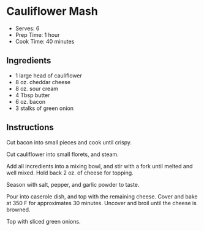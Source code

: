 # Cauliflower Mash

* Serves: 6
* Prep Time: 1 hour
* Cook Time: 40 minutes

## Ingredients

* 1 large head of cauliflower
* 8 oz. cheddar cheese
* 8 oz. sour cream
* 4 Tbsp butter
* 6 oz. bacon
* 3 stalks of green onion

## Instructions

Cut bacon into small pieces and cook until crispy.

Cut cauliflower into small florets, and steam.

Add all incredients into a mixing bowl, and stir with a fork until
melted and well mixed.  Hold back 2 oz. of cheese for topping.

Season with salt, pepper, and garlic powder to taste.

Pour into caserole dish, and top with the remaining cheese.  Cover and
bake at 350 F for approximates 30 minutes.  Uncover and broil until
the cheese is browned.

Top with sliced green onions.
